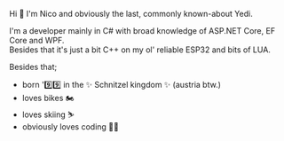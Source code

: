 Hi 👋 I'm Nico and obviously the last, commonly known-about Yedi. 

I'm a developer mainly in C# with broad knowledge of ASP.NET Core, EF Core and WPF.  
Besides that it's just a bit C++ on my ol' reliable ESP32 and bits of LUA.

Besides that;
- born '9️⃣9️⃣ in the ✨ Schnitzel kingdom ✨ (austria btw.)
- loves bikes 🏍️
- loves skiing ⛷️
- obviously loves coding 👨‍💻
